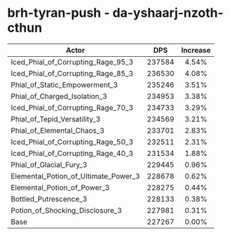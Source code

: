 # brh-tyran-push - da-yshaarj-nzoth-cthun
| Actor | DPS | Increase |
|---|:---:|:---:|
|Iced_Phial_of_Corrupting_Rage_95_3|237584|4.54%|
|Iced_Phial_of_Corrupting_Rage_85_3|236530|4.08%|
|Phial_of_Static_Empowerment_3|235246|3.51%|
|Phial_of_Charged_Isolation_3|234953|3.38%|
|Iced_Phial_of_Corrupting_Rage_70_3|234733|3.29%|
|Phial_of_Tepid_Versatility_3|234569|3.21%|
|Phial_of_Elemental_Chaos_3|233701|2.83%|
|Iced_Phial_of_Corrupting_Rage_50_3|232511|2.31%|
|Iced_Phial_of_Corrupting_Rage_40_3|231534|1.88%|
|Phial_of_Glacial_Fury_3|229445|0.96%|
|Elemental_Potion_of_Ultimate_Power_3|228678|0.62%|
|Elemental_Potion_of_Power_3|228275|0.44%|
|Bottled_Putrescence_3|228133|0.38%|
|Potion_of_Shocking_Disclosure_3|227981|0.31%|
|Base|227267|0.00%|
